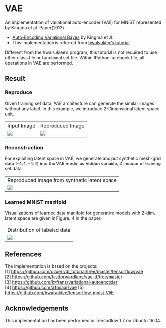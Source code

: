 # VAE

An implementation of variational auto-encoder (VAE) for MNIST represented by Kingma et al. Paper(2013)
* [Auto-Encoding Variational Bayes](https://arxiv.org/pdf/1312.6114) by Kingma et al. 
* This implementation is referred from [hwalsuklee’s tutorial](https://github.com/hwalsuklee/tensorflow-mnist-VAE)

Different from the hwalsuklee’s program, this tutorial is not required to use other class file or functional set file. Within IPython notebook file, all operations in VAE are performed.


## Result
### Reproduce

Given training set data, VAE architecture can generate the similar images without any label. 
In this example, we introduce 2-Dimensional latent space unit. 

<table align = ‘center’>
<tr align = ‘center’>
<td> Input Image </td>
<td> Reproduced Image </td>
</tr>
<tr>
<td><img src = ‘Results/Input_Image.jpg’ height = ‘150px’>
<td><img src = ‘Results/Reconstruction_1.gif’ height = ‘150px’>
</tr>
</table>

### Reconstruction

For exploiting latent space in VAE, we generate and put synthetic mesh-grid data (-4:4, -4:4) into the VAE model as hidden variable, Z instead of training set data. 


<table align = ‘center’>
<tr align = ‘center’>
<td> Reproduced Image from synthetic latent space </td>
</tr>
<tr>
<td><img src = ‘Results/Reconstruction_2.gif’ height = ‘150px’>
</tr>
</table>

### Learned MNIST manifold

Visualizations of learned data manifold for generative models with 2-dim. latent space are given in Figure. 4 in the paper.  


<table align = ‘center’>
<tr align = ‘center’>
<td> Distribution of labeled data </td>
</tr>
<tr>
<td><img src = ‘Results/Manifold_learning.gif’ height = ‘150px’>
</tr>
</table>

## References
The implementation is based on the projects:  
[1] https://github.com/oduerr/dl_tutorial/tree/master/tensorflow/vae  
[2] https://github.com/fastforwardlabs/vae-tf/tree/master  
[3] https://github.com/kvfrans/variational-autoencoder  
[4] https://github.com/altosaar/vae
[5] https://github.com/hwalsuklee/tensorflow-mnist-VAE

## Acknowledgements
This implementation has been performed in Tensorflow 1.7 on Ubuntu 16.04.